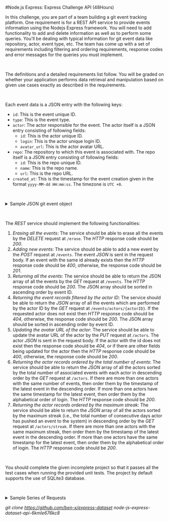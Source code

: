 #Node.js Express: Express Challenge API (48Hours) 
<br>

<p>In this challenge, you are part of a team building a git event tracking platform. One requirement is for a REST API service to provide events information using the Nodejs Express framework. You will need to add functionality to add and delete information as well as to perform some queries. You'll be dealing with typical information for git event data like repository, actor, event type, etc. The team has come up with a set of requirements including filtering and ordering requirements, response codes and error messages for the queries you must implement.</p>

<p>&nbsp;</p>

<p>The definitions and a detailed requirements list follow. You will be graded on whether your application performs data retrieval and manipulation based on given use cases exactly as described in the requirements.</p>

<p>&nbsp;</p>

<p>Each event data is a JSON entry with the following keys:</p>

<ul>
	<li>
<code>id</code>: This is the event unique ID.</li>
	<li>
<code>type</code>: This is the event type.</li>
	<li>
<code>actor</code>: The actor responsible for the event. The actor itself is a JSON entry consisting of following fields:
	<ul>
		<li>
<code>id</code>: This is the actor unique ID.</li>
		<li>
<code>login</code>: This is the actor unique login ID.</li>
		<li>
<code>avatar_url</code>: This is the actor avatar URL.</li>
	</ul>
	</li>
	<li>
<code>repo</code>: The repository to which this event is associated with. The repo itself is a JSON entry consisting of following fields:
	<ul>
		<li>
<code>id</code>: This is the repo unique ID.</li>
		<li>
<code>name</code>: This is the repo name.</li>
		<li>
<code>url</code>: This is the repo URL.</li>
	</ul>
	</li>
	<li>
<code>created_at</code>: This is the timestamp for the event creation given in the format <code>yyyy-MM-dd HH:mm:ss</code>. The timezone is <code>UTC +0</code>.</li>
</ul>

<p>&nbsp;</p>

<details><summary class="section-title">Sample JSON git event object</summary>

<div class="collapsable-details">
<pre>{
&nbsp; "id":4055191679,
&nbsp; "type":"PushEvent",
&nbsp; "actor":{
&nbsp; &nbsp; "id":2790311,
&nbsp; &nbsp; "login":"daniel33",
&nbsp; &nbsp; "avatar_url":"https://avatars.com/2790311"
&nbsp; },
&nbsp; "repo":{
&nbsp; &nbsp; "id":352806,
&nbsp; &nbsp; "name":"johnbolton/exercitationem",
&nbsp; &nbsp; "url":"https://github.com/johnbolton/exercitationem"
&nbsp; },
&nbsp; "created_at":"2015-10-03 06:13:31"
}</pre>
</div>
</details>

<p>&nbsp;</p>

<p>The <em>REST</em> service should implement the following functionalities:</p>

<ol>
	<li>
<em>Erasing all the events</em>: The service should be able to erase all the events by the <em>DELETE</em> request at <code>/erase</code>. The <em>HTTP</em> response code should be <em>200</em>.</li>
	<li>
<em>Adding new events</em>: The service should be able to add a new event by the <em>POST</em> request at <code>/events</code>. The event <em>JSON</em> is sent in the request body. If an event with the same id already exists then the <em>HTTP</em> response code should be <em>400</em>, otherwise, the response code should be <em>201</em>.</li>
	<li>
<em>Returning all the events</em>: The service should be able to return the JSON array of all the events by the <em>GET</em> request at <code>/events</code>. The <em>HTTP</em> response code should be <em>200</em>. The JSON array should be sorted in ascending order by event ID.</li>
	<li>
<em>Returning the event records filtered by the actor ID</em>: The service should be able to return the <em>JSON</em> array of all the events which are performed by the actor ID by the <em>GET</em> request at <code>/events/actors/{actorID}</code>. If the requested actor does not exist then <em>HTTP</em> response code should be <em>404</em>, otherwise, the response code should be <em>200</em>. The JSON array should be sorted in ascending order by event ID.</li>
	<li>
<em>Updating the avatar URL of the actor</em>: The service should be able to update the avatar URL of the actor by the <em>PUT</em> request at <code>/actors</code>. The actor <em>JSON</em> is sent in the request body. If the actor with the id does not exist then the response code should be <em>404</em>, or if there are other fields being updated for the actor then the <em>HTTP</em> response code should be <em>400</em>, otherwise, the response code should be <em>200</em>.</li>
	<li>
<em>Returning the actor records ordered by the total number of events</em>: The service should be able to return the <em>JSON</em> array of all the actors sorted by the total number of associated events with each actor in descending order by the <em>GET</em> request at <code>/actors</code>. If there are more than one actors with the same number of events, then order them by the timestamp of the latest event in the descending order. If more than one actors have the same timestamp for the latest event, then order them by the alphabetical order of login. The <em>HTTP</em> response code should be <em>200</em>.</li>
	<li>
<em>Returning the actor records ordered by the maximum streak</em>: The service should be able to return the <em>JSON</em> array of all the actors sorted by the maximum streak (i.e., the total number of consecutive days actor has pushed an event to the system) in descending order by the <em>GET</em> request at <code>/actors/streak</code>. If there are more than one actors with the same maximum streak, then order them by the timestamp of the latest event in the descending order. If more than one actors have the same timestamp for the latest event, then order them by the alphabetical order of login. The <em>HTTP</em> response code should be <em>200</em>.</li>
</ol>

<p>&nbsp;</p>

<p>You should complete the given incomplete project so that it passes all the test cases when running the provided unit tests. The project by default supports the use of SQLite3 database.</p>

<p>&nbsp;</p>

<details><summary class="section-title">Sample Series of Requests</summary>

<div class="collapsable-details">
<p>Requests are received in the following order and are provided in the test file <em>http00.json</em>:</p>

<details><summary class="section-title">POST <code>/events</code></summary>

<div class="collapsable-details">
<p>Consider the following <em>POST</em> requests (these are performed in the ascending order of event id):</p>

<div class="json-object-array">
<ol>
	<li>
	<pre>{
&nbsp; "id":4055191679,
&nbsp; "type":"PushEvent",
&nbsp; "actor":{
&nbsp; &nbsp; "id":2790311,
&nbsp; &nbsp; "login":"daniel33",
&nbsp; &nbsp; "avatar_url":"https://avatars.com/2790311"
&nbsp; },
&nbsp; "repo":{
&nbsp; &nbsp; "id":352806,
&nbsp; &nbsp; "name":"johnbolton/exercitationem",
&nbsp; &nbsp; "url":"https://github.com/johnbolton/exercitationem"
&nbsp; },
&nbsp; "created_at":"2015-10-03 06:13:31"
}</pre>
	</li>
	<li>
	<pre>{
&nbsp; "id":2712153979,
&nbsp; "type":"PushEvent",
&nbsp; "actor":{
&nbsp; &nbsp; "id":2907782,
&nbsp; &nbsp; "login":"eric66",
&nbsp; &nbsp; "avatar_url":"https://avatars.com/2907782"
&nbsp; },
&nbsp; "repo":{
&nbsp; &nbsp; "id":426482,
&nbsp; &nbsp; "name":"pestrada/voluptatem",
&nbsp; &nbsp; "url":"https://github.com/pestrada/voluptatem"
&nbsp; },
&nbsp; "created_at":"2014-07-13 08:13:31"
}</pre>
	</li>
	<li>
	<pre>{
&nbsp; "id":4633249595,
&nbsp; "type":"PushEvent",
&nbsp; "actor":{
&nbsp; &nbsp; "id":4276597,
&nbsp; &nbsp; "login":"iholloway",
&nbsp; &nbsp; "avatar_url":"https://avatars.com/4276597"
&nbsp; },
&nbsp; "repo":{
&nbsp; &nbsp; "id":269910,
&nbsp; &nbsp; "name":"iholloway/aperiam-consectetur",
&nbsp; &nbsp; "url":"https://github.com/iholloway/aperiam-consectetur"
&nbsp; },
&nbsp; "created_at":"2016-04-18 00:13:31"
}</pre>
	</li>
	<li>
	<pre>{
&nbsp; "id":1514531484,
&nbsp; "type":"PushEvent",
&nbsp; "actor":{
&nbsp; &nbsp; "id":3698252,
&nbsp; &nbsp; "login":"daniel51",
&nbsp; &nbsp; "avatar_url":"https://avatars.com/3698252"
&nbsp; },
&nbsp; "repo":{
&nbsp; &nbsp; "id":451024,
&nbsp; &nbsp; "name":"daniel51/quo-tempore-dolor",
&nbsp; &nbsp; "url":"https://github.com/daniel51/quo-tempore-dolor"
&nbsp; },
&nbsp; "created_at":"2013-06-16 02:13:31"
}</pre>
	</li>
	<li>
	<pre>{
&nbsp; "id":1838493121,
&nbsp; "type":"PushEvent",
&nbsp; "actor":{
&nbsp; &nbsp; "id":4864659,
&nbsp; &nbsp; "login":"katrinaallen",
&nbsp; &nbsp; "avatar_url":"https://avatars.com/4864659"
&nbsp; },
&nbsp; "repo":{
&nbsp; &nbsp; "id":275832,
&nbsp; &nbsp; "name":"elizabethbailey/error-quod-a",
&nbsp; &nbsp; "url":"https://github.com/elizabethbailey/error-quod-a"
&nbsp; },
&nbsp; "created_at":"2013-09-28 01:13:31"
}</pre>
	</li>
	<li>
	<pre>{
&nbsp; "id":1979554031,
&nbsp; "type":"PushEvent",
&nbsp; "actor":{
&nbsp; &nbsp; "id":3648056,
&nbsp; &nbsp; "login":"ysims",
&nbsp; &nbsp; "avatar_url":"https://avatars.com/3648056"
&nbsp; },
&nbsp; "repo":{
&nbsp; &nbsp; "id":292520,
&nbsp; &nbsp; "name":"svazquez/dolores-quidem",
&nbsp; &nbsp; "url":"https://github.com/svazquez/dolores-quidem"
&nbsp; },
&nbsp; "created_at":"2013-11-11 17:13:31"
}</pre>
	</li>
	<li>
	<pre>{
&nbsp; "id":1536363444,
&nbsp; "type":"PushEvent",
&nbsp; "actor":{
&nbsp; &nbsp; "id":4949434,
&nbsp; &nbsp; "login":"millerlarry",
&nbsp; &nbsp; "avatar_url":"https://avatars.com/4949434"
&nbsp; },
&nbsp; "repo":{
&nbsp; &nbsp; "id":310964,
&nbsp; &nbsp; "name":"brownphilip/rerum-quidem",
&nbsp; &nbsp; "url":"https://github.com/brownphilip/rerum-quidem"
&nbsp; },
&nbsp; "created_at":"2013-06-23 08:13:31"
}</pre>
	</li>
	<li>
	<pre>{
&nbsp; "id":4501280090,
&nbsp; "type":"PushEvent",
&nbsp; "actor":{
&nbsp; &nbsp; "id":2917996,
&nbsp; &nbsp; "login":"oscarschmidt",
&nbsp; &nbsp; "avatar_url":"https://avatars.com/2917996"
&nbsp; },
&nbsp; "repo":{
&nbsp; &nbsp; "id":301227,
&nbsp; &nbsp; "name":"oscarschmidt/doloremque-expedita",
&nbsp; &nbsp; "url":"https://github.com/oscarschmidt/doloremque-expedita"
&nbsp; },
&nbsp; "created_at":"2016-03-05 10:13:31"
}</pre>
	</li>
	<li>
	<pre>{
&nbsp; "id":3822562012,
&nbsp; "type":"PushEvent",
&nbsp; "actor":{
&nbsp; &nbsp; "id":2222918,
&nbsp; &nbsp; "login":"xnguyen",
&nbsp; &nbsp; "avatar_url":"https://avatars.com/2222918"
&nbsp; },
&nbsp; "repo":{
&nbsp; &nbsp; "id":425512,
&nbsp; &nbsp; "name":"cohenjacqueline/quam-autem-suscipit",
&nbsp; &nbsp; "url":"https://github.com/cohenjacqueline/quam-autem-suscipit"
&nbsp; },
&nbsp; "created_at":"2015-07-15 15:13:31"
}</pre>
	</li>
	<li>
	<pre>{
&nbsp; "id":1319379787,
&nbsp; "type":"PushEvent",
&nbsp; "actor":{
&nbsp; &nbsp; "id":3466404,
&nbsp; &nbsp; "login":"khunt",
&nbsp; &nbsp; "avatar_url":"https://avatars.com/3466404"
&nbsp; },
&nbsp; "repo":{
&nbsp; &nbsp; "id":478747,
&nbsp; &nbsp; "name":"ngriffin/rerum-aliquam-cum",
&nbsp; &nbsp; "url":"https://github.com/ngriffin/rerum-aliquam-cum"
&nbsp; },
&nbsp; "created_at":"2013-04-17 04:13:31"
}</pre>
	</li>
</ol>
</div>
</div>
</details>

<details><summary class="section-title">GET <code>/events/actors/2222918</code></summary>

<div class="collapsable-details">
<p>The response of the <em>GET</em> request is the following <em>JSON</em> array with the <em>HTTP</em> response code <em>200</em>:</p>

<pre>[
&nbsp; {
&nbsp; &nbsp; "id":3822562012,
&nbsp; &nbsp; "type":"PushEvent",
&nbsp; &nbsp; "actor":{
&nbsp; &nbsp; &nbsp; "id":2222918,
&nbsp; &nbsp; &nbsp; "login":"xnguyen",
&nbsp; &nbsp; &nbsp; "avatar_url":"https://avatars.com/2222918"
&nbsp; &nbsp; },
&nbsp; &nbsp; "repo":{
&nbsp; &nbsp; &nbsp; "id":425512,
&nbsp; &nbsp; &nbsp; "name":"cohenjacqueline/quam-autem-suscipit",
&nbsp; &nbsp; &nbsp; "url":"https://github.com/cohenjacqueline/quam-autem-suscipit"
&nbsp; &nbsp; },
&nbsp; &nbsp; "created_at":"2015-07-15 15:13:31"
&nbsp; }
]</pre>
</div>
</details>

<details><summary class="section-title">GET <code>/actors/streak</code></summary>

<div class="collapsable-details">
<p>The response of the <em>GET</em> request is the following <em>JSON</em> array with the <em>HTTP</em> response code <em>200</em>:</p>

<pre>[
&nbsp; {
&nbsp; &nbsp; "id":4276597,
&nbsp; &nbsp; "login":"iholloway",
&nbsp; &nbsp; "avatar_url":"https://avatars.com/4276597"
&nbsp; },
&nbsp; {
&nbsp; &nbsp; "id":2917996,
&nbsp; &nbsp; "login":"oscarschmidt",
&nbsp; &nbsp; "avatar_url":"https://avatars.com/2917996"
&nbsp; },
&nbsp; {
&nbsp; &nbsp; "id":2790311,
&nbsp; &nbsp; "login":"daniel33",
&nbsp; &nbsp; "avatar_url":"https://avatars.com/2790311"
&nbsp; },
&nbsp; {
&nbsp; &nbsp; "id":2222918,
&nbsp; &nbsp; "login":"xnguyen",
&nbsp; &nbsp; "avatar_url":"https://avatars.com/2222918"
&nbsp; },
&nbsp; {
&nbsp; &nbsp; "id":2907782,
&nbsp; &nbsp; "login":"eric66",
&nbsp; &nbsp; "avatar_url":"https://avatars.com/2907782"
&nbsp; },
&nbsp; {
&nbsp; &nbsp; "id":3648056,
&nbsp; &nbsp; "login":"ysims",
&nbsp; &nbsp; "avatar_url":"https://avatars.com/3648056"
&nbsp; },
&nbsp; {
&nbsp; &nbsp; "id":4864659,
&nbsp; &nbsp; "login":"katrinaallen",
&nbsp; &nbsp; "avatar_url":"https://avatars.com/4864659"
&nbsp; },
&nbsp; {
&nbsp; &nbsp; "id":4949434,
&nbsp; &nbsp; "login":"millerlarry",
&nbsp; &nbsp; "avatar_url":"https://avatars.com/4949434"
&nbsp; },
&nbsp; {
&nbsp; &nbsp; "id":3698252,
&nbsp; &nbsp; "login":"daniel51",
&nbsp; &nbsp; "avatar_url":"https://avatars.com/3698252"
&nbsp; },
&nbsp; {
&nbsp; &nbsp; "id":3466404,
&nbsp; &nbsp; "login":"khunt",
&nbsp; &nbsp; "avatar_url":"https://avatars.com/3466404"
&nbsp; }
]</pre>
</div>
</details>

<details><summary class="section-title">PUT <code>/actors</code></summary>

<div class="collapsable-details">
<p>The request is sent with the following body. Response should be an empty body with a status code of <em>200</em></p>

<pre>{
&nbsp; "id":3648056,
&nbsp; "login":"ysims",
&nbsp; "avatar_url":"https://avatars.com/modified2"
}</pre>
</div>
</details>

<details><summary class="section-title">GET <code>/events</code></summary>

<div class="collapsable-details">
<p>The response of the <em>GET</em> request is the following <em>JSON</em> array with the <em>HTTP</em> response code <em>200</em>:</p>

<pre>[
&nbsp; {
&nbsp; &nbsp; "id":1319379787,
&nbsp; &nbsp; "type":"PushEvent",
&nbsp; &nbsp; "actor":{
&nbsp; &nbsp; &nbsp; "id":3466404,
&nbsp; &nbsp; &nbsp; "login":"khunt",
&nbsp; &nbsp; &nbsp; "avatar_url":"https://avatars.com/3466404"
&nbsp; &nbsp; },
&nbsp; &nbsp; "repo":{
&nbsp; &nbsp; &nbsp; "id":478747,
&nbsp; &nbsp; &nbsp; "name":"ngriffin/rerum-aliquam-cum",
&nbsp; &nbsp; &nbsp; "url":"https://github.com/ngriffin/rerum-aliquam-cum"
&nbsp; &nbsp; },
&nbsp; &nbsp; "created_at":"2013-04-17 04:13:31"
&nbsp; },
&nbsp; {
&nbsp; &nbsp; "id":1514531484,
&nbsp; &nbsp; "type":"PushEvent",
&nbsp; &nbsp; "actor":{
&nbsp; &nbsp; &nbsp; "id":3698252,
&nbsp; &nbsp; &nbsp; "login":"daniel51",
&nbsp; &nbsp; &nbsp; "avatar_url":"https://avatars.com/3698252"
&nbsp; &nbsp; },
&nbsp; &nbsp; "repo":{
&nbsp; &nbsp; &nbsp; "id":451024,
&nbsp; &nbsp; &nbsp; "name":"daniel51/quo-tempore-dolor",
&nbsp; &nbsp; &nbsp; "url":"https://github.com/daniel51/quo-tempore-dolor"
&nbsp; &nbsp; },
&nbsp; &nbsp; "created_at":"2013-06-16 02:13:31"
&nbsp; },
&nbsp; {
&nbsp; &nbsp; "id":1536363444,
&nbsp; &nbsp; "type":"PushEvent",
&nbsp; &nbsp; "actor":{
&nbsp; &nbsp; &nbsp; "id":4949434,
&nbsp; &nbsp; &nbsp; "login":"millerlarry",
&nbsp; &nbsp; &nbsp; "avatar_url":"https://avatars.com/4949434"
&nbsp; &nbsp; },
&nbsp; &nbsp; "repo":{
&nbsp; &nbsp; &nbsp; "id":310964,
&nbsp; &nbsp; &nbsp; "name":"brownphilip/rerum-quidem",
&nbsp; &nbsp; &nbsp; "url":"https://github.com/brownphilip/rerum-quidem"
&nbsp; &nbsp; },
&nbsp; &nbsp; "created_at":"2013-06-23 08:13:31"
&nbsp; },
&nbsp; {
&nbsp; &nbsp; "id":1838493121,
&nbsp; &nbsp; "type":"PushEvent",
&nbsp; &nbsp; "actor":{
&nbsp; &nbsp; &nbsp; "id":4864659,
&nbsp; &nbsp; &nbsp; "login":"katrinaallen",
&nbsp; &nbsp; &nbsp; "avatar_url":"https://avatars.com/4864659"
&nbsp; &nbsp; },
&nbsp; &nbsp; "repo":{
&nbsp; &nbsp; &nbsp; "id":275832,
&nbsp; &nbsp; &nbsp; "name":"elizabethbailey/error-quod-a",
&nbsp; &nbsp; &nbsp; "url":"https://github.com/elizabethbailey/error-quod-a"
&nbsp; &nbsp; },
&nbsp; &nbsp; "created_at":"2013-09-28 01:13:31"
&nbsp; },
&nbsp; {
&nbsp; &nbsp; "id":1979554031,
&nbsp; &nbsp; "type":"PushEvent",
&nbsp; &nbsp; "actor":{
&nbsp; &nbsp; &nbsp; "id":3648056,
&nbsp; &nbsp; &nbsp; "login":"ysims",
&nbsp; &nbsp; &nbsp; "avatar_url":"https://avatars.com/modified2"
&nbsp; &nbsp; },
&nbsp; &nbsp; "repo":{
&nbsp; &nbsp; &nbsp; "id":292520,
&nbsp; &nbsp; &nbsp; "name":"svazquez/dolores-quidem",
&nbsp; &nbsp; &nbsp; "url":"https://github.com/svazquez/dolores-quidem"
&nbsp; &nbsp; },
&nbsp; &nbsp; "created_at":"2013-11-11 17:13:31"
&nbsp; },
&nbsp; {
&nbsp; &nbsp; "id":2712153979,
&nbsp; &nbsp; "type":"PushEvent",
&nbsp; &nbsp; "actor":{
&nbsp; &nbsp; &nbsp; "id":2907782,
&nbsp; &nbsp; &nbsp; "login":"eric66",
&nbsp; &nbsp; &nbsp; "avatar_url":"https://avatars.com/2907782"
&nbsp; &nbsp; },
&nbsp; &nbsp; "repo":{
&nbsp; &nbsp; &nbsp; "id":426482,
&nbsp; &nbsp; &nbsp; "name":"pestrada/voluptatem",
&nbsp; &nbsp; &nbsp; "url":"https://github.com/pestrada/voluptatem"
&nbsp; &nbsp; },
&nbsp; &nbsp; "created_at":"2014-07-13 08:13:31"
&nbsp; },
&nbsp; {
&nbsp; &nbsp; "id":3822562012,
&nbsp; &nbsp; "type":"PushEvent",
&nbsp; &nbsp; "actor":{
&nbsp; &nbsp; &nbsp; "id":2222918,
&nbsp; &nbsp; &nbsp; "login":"xnguyen",
&nbsp; &nbsp; &nbsp; "avatar_url":"https://avatars.com/2222918"
&nbsp; &nbsp; },
&nbsp; &nbsp; "repo":{
&nbsp; &nbsp; &nbsp; "id":425512,
&nbsp; &nbsp; &nbsp; "name":"cohenjacqueline/quam-autem-suscipit",
&nbsp; &nbsp; &nbsp; "url":"https://github.com/cohenjacqueline/quam-autem-suscipit"
&nbsp; &nbsp; },
&nbsp; &nbsp; "created_at":"2015-07-15 15:13:31"
&nbsp; },
&nbsp; {
&nbsp; &nbsp; "id":4055191679,
&nbsp; &nbsp; "type":"PushEvent",
&nbsp; &nbsp; "actor":{
&nbsp; &nbsp; &nbsp; "id":2790311,
&nbsp; &nbsp; &nbsp; "login":"daniel33",
&nbsp; &nbsp; &nbsp; "avatar_url":"https://avatars.com/2790311"
&nbsp; &nbsp; },
&nbsp; &nbsp; "repo":{
&nbsp; &nbsp; &nbsp; "id":352806,
&nbsp; &nbsp; &nbsp; "name":"johnbolton/exercitationem",
&nbsp; &nbsp; &nbsp; "url":"https://github.com/johnbolton/exercitationem"
&nbsp; &nbsp; },
&nbsp; &nbsp; "created_at":"2015-10-03 06:13:31"
&nbsp; },
&nbsp; {
&nbsp; &nbsp; "id":4501280090,
&nbsp; &nbsp; "type":"PushEvent",
&nbsp; &nbsp; "actor":{
&nbsp; &nbsp; &nbsp; "id":2917996,
&nbsp; &nbsp; &nbsp; "login":"oscarschmidt",
&nbsp; &nbsp; &nbsp; "avatar_url":"https://avatars.com/2917996"
&nbsp; &nbsp; },
&nbsp; &nbsp; "repo":{
&nbsp; &nbsp; &nbsp; "id":301227,
&nbsp; &nbsp; &nbsp; "name":"oscarschmidt/doloremque-expedita",
&nbsp; &nbsp; &nbsp; "url":"https://github.com/oscarschmidt/doloremque-expedita"
&nbsp; &nbsp; },
&nbsp; &nbsp; "created_at":"2016-03-05 10:13:31"
&nbsp; },
&nbsp; {
&nbsp; &nbsp; "id":4633249595,
&nbsp; &nbsp; "type":"PushEvent",
&nbsp; &nbsp; "actor":{
&nbsp; &nbsp; &nbsp; "id":4276597,
&nbsp; &nbsp; &nbsp; "login":"iholloway",
&nbsp; &nbsp; &nbsp; "avatar_url":"https://avatars.com/4276597"
&nbsp; &nbsp; },
&nbsp; &nbsp; "repo":{
&nbsp; &nbsp; &nbsp; "id":269910,
&nbsp; &nbsp; &nbsp; "name":"iholloway/aperiam-consectetur",
&nbsp; &nbsp; &nbsp; "url":"https://github.com/iholloway/aperiam-consectetur"
&nbsp; &nbsp; },
&nbsp; &nbsp; "created_at":"2016-04-18 00:13:31"
&nbsp; }
]</pre>
</div>
</details>

<details><summary class="section-title">GET <code>/actors</code></summary>

<div class="collapsable-details">
<p>The response of the <em>GET</em> request is the following <em>JSON</em> array with the <em>HTTP</em> response code <em>200</em>:</p>

<pre>[
&nbsp; {
&nbsp; &nbsp; "id":4276597,
&nbsp; &nbsp; "login":"iholloway",
&nbsp; &nbsp; "avatar_url":"https://avatars.com/4276597"
&nbsp; },
&nbsp; {
&nbsp; &nbsp; "id":2917996,
&nbsp; &nbsp; "login":"oscarschmidt",
&nbsp; &nbsp; "avatar_url":"https://avatars.com/2917996"
&nbsp; },
&nbsp; {
&nbsp; &nbsp; "id":2790311,
&nbsp; &nbsp; "login":"daniel33",
&nbsp; &nbsp; "avatar_url":"https://avatars.com/2790311"
&nbsp; },
&nbsp; {
&nbsp; &nbsp; "id":2222918,
&nbsp; &nbsp; "login":"xnguyen",
&nbsp; &nbsp; "avatar_url":"https://avatars.com/2222918"
&nbsp; },
&nbsp; {
&nbsp; &nbsp; "id":2907782,
&nbsp; &nbsp; "login":"eric66",
&nbsp; &nbsp; "avatar_url":"https://avatars.com/2907782"
&nbsp; },
&nbsp; {
&nbsp; &nbsp; "id":3648056,
&nbsp; &nbsp; "login":"ysims",
&nbsp; &nbsp; "avatar_url":"https://avatars.com/modified2"
&nbsp; },
&nbsp; {
&nbsp; &nbsp; "id":4864659,
&nbsp; &nbsp; "login":"katrinaallen",
&nbsp; &nbsp; "avatar_url":"https://avatars.com/4864659"
&nbsp; },
&nbsp; {
&nbsp; &nbsp; "id":4949434,
&nbsp; &nbsp; "login":"millerlarry",
&nbsp; &nbsp; "avatar_url":"https://avatars.com/4949434"
&nbsp; },
&nbsp; {
&nbsp; &nbsp; "id":3698252,
&nbsp; &nbsp; "login":"daniel51",
&nbsp; &nbsp; "avatar_url":"https://avatars.com/3698252"
&nbsp; },
&nbsp; {
&nbsp; &nbsp; "id":3466404,
&nbsp; &nbsp; "login":"khunt",
&nbsp; &nbsp; "avatar_url":"https://avatars.com/3466404"
&nbsp; }
]</pre>

<p>&nbsp;</p>
</div>
</details>

<details><summary class="section-title">DELETE <code>/erase</code></summary>

<div class="collapsable-details">
<p>This request deletes all events and returns an empty body in the response with status code as <em>200</em>.</p>
</div>
</details>
</div>
</details>

*git clone https://github.com/ben-x/express-dataset node-js-express-dataset-api-6kmle676kc8*

